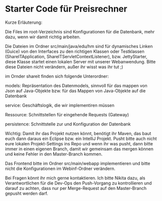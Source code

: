 # Starter Code für Preisrechner

Kurze Erläuterung:

Die Files im root-Verzeichnis sind Konfigurationen für die Datenbank, mehr dazu, wenn wir damit richtig arbeiten.

Die Dateien im Ordner src/main/java/edu/hm sind für dynamisches Linken (Guice) von den Interfaces zu den richtigen Klassen oder Testklassen (ShareITApplication, ShareITServletContextListener), bzw. JettyStarter, diese Klasse startet einen lokalen Server mit unserer Webanwendung. Bitte diese Dateien nicht verändern, außer ihr wisst was ihr tut ;)


im Ornder shareit finden sich folgende Unterordner:

models: Repräsentation des Datenmodels, sinnvoll für das mappen von Json auf Java-Objekte bzw. für das Mappen von Java-Objekte auf die Datenbank

service: Geschäftslogik, die wir implementiren müssen

Ressource: Schnittstellen für eingehende Requests (Gateway)

persistence: Schnittstelle zur und Konfiguration der Datenbank


Wichtig: Damit ihr das Projekt nutzen könnt, benötigt ihr Maven, das baut euch dann daraus ein Eclipse bzw. ein IntelliJ Projekt.
Pusht bitte auch nicht eure lokalen Projekt-Settings ins Repo und wenn ihr was pusht, dann bitte immer in einen eigenen Branch, damit wir gemeinsam das mergen können und keine Fehler in den Master-Branch kommen.

Das Frontend bitte im Ordner src/main/webapp implementieren und bitte nicht die Konfigurationen im Webinf-Ordner verändern.

Bei Fragen könnt ihr mich gerne kontaktieren. Ich bitte Nikita dazu, als Verantwortlichen für die Dev-Ops den Push-Vorgang zu kontrollieren und darauf zu achten, dass nur per Merge-Request auf den Master-Branch gepusht werden darf.

